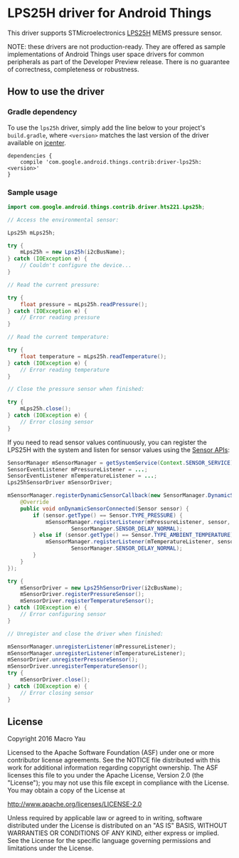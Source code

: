 LPS25H driver for Android Things
================================

This driver supports STMicroelectronics [LPS25H][product_lps25h] MEMS pressure sensor.

NOTE: these drivers are not production-ready. They are offered as sample
implementations of Android Things user space drivers for common peripherals
as part of the Developer Preview release. There is no guarantee
of correctness, completeness or robustness.

How to use the driver
---------------------

### Gradle dependency

To use the `lps25h` driver, simply add the line below to your project's `build.gradle`,
where `<version>` matches the last version of the driver available on [jcenter][jcenter].

```
dependencies {
    compile 'com.google.android.things.contrib:driver-lps25h:<version>'
}
```

### Sample usage

```java
import com.google.android.things.contrib.driver.hts221.Lps25h;

// Access the environmental sensor:

Lps25h mLps25h;

try {
    mLps25h = new Lps25h(i2cBusName);
} catch (IOException e) {
    // Couldn't configure the device...
}

// Read the current pressure:

try {
    float pressure = mLps25h.readPressure();
} catch (IOException e) {
    // Error reading pressure
}

// Read the current temperature:

try {
    float temperature = mLps25h.readTemperature();
} catch (IOException e) {
    // Error reading temperature
}

// Close the pressure sensor when finished:

try {
    mLps25h.close();
} catch (IOException e) {
    // Error closing sensor
}
```

If you need to read sensor values continuously, you can register the LPS25H with the system and
listen for sensor values using the [Sensor APIs][sensors]:

```java
SensorManager mSensorManager = getSystemService(Context.SENSOR_SERVICE);
SensorEventListener mPressureListener = ...;
SensorEventListener mTemperatureListener = ...;
Lps25hSensorDriver mSensorDriver;

mSensorManager.registerDynamicSensorCallback(new SensorManager.DynamicSensorCallback() {
    @Override
    public void onDynamicSensorConnected(Sensor sensor) {
        if (sensor.getType() == Sensor.TYPE_PRESSURE) {
            mSensorManager.registerListener(mPressureListener, sensor,
                    SensorManager.SENSOR_DELAY_NORMAL);
        } else if (sensor.getType() == Sensor.TYPE_AMBIENT_TEMPERATURE) {
            mSensorManager.registerListener(mTemperatureListener, sensor,
                    SensorManager.SENSOR_DELAY_NORMAL);
        }
    }
});

try {
    mSensorDriver = new Lps25hSensorDriver(i2cBusName);
    mSensorDriver.registerPressureSensor();
    mSensorDriver.registerTemperatureSensor();
} catch (IOException e) {
    // Error configuring sensor
}

// Unregister and close the driver when finished:

mSensorManager.unregisterListener(mPressureListener);
mSensorManager.unregisterListener(mTemperatureListener);
mSensorDriver.unregisterPressureSensor();
mSensorDriver.unregisterTemperatureSensor();
try {
    mSensorDriver.close();
} catch (IOException e) {
    // Error closing sensor
}
```

License
-------

Copyright 2016 Macro Yau

Licensed to the Apache Software Foundation (ASF) under one or more contributor
license agreements.  See the NOTICE file distributed with this work for
additional information regarding copyright ownership.  The ASF licenses this
file to you under the Apache License, Version 2.0 (the "License"); you may not
use this file except in compliance with the License.  You may obtain a copy of
the License at

  http://www.apache.org/licenses/LICENSE-2.0

Unless required by applicable law or agreed to in writing, software
distributed under the License is distributed on an "AS IS" BASIS, WITHOUT
WARRANTIES OR CONDITIONS OF ANY KIND, either express or implied.  See the
License for the specific language governing permissions and limitations under
the License.

[product_lps25h]: http://www.st.com/en/mems-and-sensors/lps25h.html
[jcenter]: https://bintray.com/google/androidthings/contrib-driver-lps25h/_latestVersion
[sensors]: https://developer.android.com/guide/topics/sensors/sensors_overview.html
